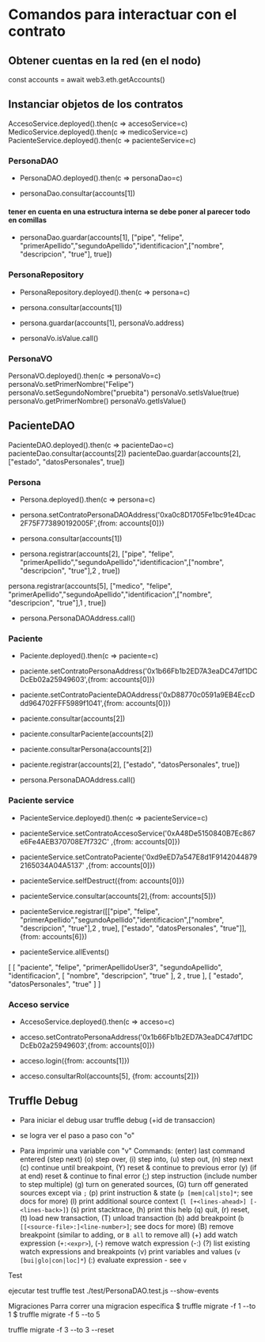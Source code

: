 # Comandos para interactuar con el contrato

## Obtener cuentas en la red (en el nodo)
const accounts = await web3.eth.getAccounts()

## Instanciar objetos de los contratos

AccesoService.deployed().then(c => accesoService=c)
MedicoService.deployed().then(c => medicoService=c)
PacienteService.deployed().then(c => pacienteService=c)



### PersonaDAO
- PersonaDAO.deployed().then(c => personaDao=c)

- personaDao.consultar(accounts[1])


#### tener en cuenta en una estructura interna se debe poner al parecer todo en comillas
- personaDao.guardar(accounts[1], ["pipe", "felipe", "primerApellido","segundoApellido","identificacion",["nombre", "descripcion", "true"], true])


### PersonaRepository
- PersonaRepository.deployed().then(c => persona=c)

- persona.consultar(accounts[1])

- persona.guardar(accounts[1], personaVo.address)
- personaVo.isValue.call()

### PersonaVO
PersonaVO.deployed().then(c => personaVo=c)
personaVo.setPrimerNombre("Felipe")
personaVo.setSegundoNombre("pruebita")
personaVo.setIsValue(true)
personaVo.getPrimerNombre()
personaVo.getIsValue()

## PacienteDAO
PacienteDAO.deployed().then(c => pacienteDao=c)
pacienteDao.consultar(accounts[2])
pacienteDao.guardar(accounts[2], ["estado", "datosPersonales", true])


### Persona
- Persona.deployed().then(c => persona=c)

- persona.setContratoPersonaDAOAddress('0xa0c8D1705Fe1bc91e4Dcac2F75F773890192005F',{from: accounts[0]})

- persona.consultar(accounts[1])

- persona.registrar(accounts[2], ["pipe", "felipe", "primerApellido","segundoApellido","identificacion",["nombre", "descripcion", "true"],2 , true])

persona.registrar(accounts[5], ["medico", "felipe", "primerApellido","segundoApellido","identificacion",["nombre", "descripcion", "true"],1 , true])

- persona.PersonaDAOAddress.call()

### Paciente
- Paciente.deployed().then(c => paciente=c)

- paciente.setContratoPersonaAddress('0x1b66Fb1b2ED7A3eaDC47df1DCDcEb02a25949603',{from: accounts[0]})

- paciente.setContratoPacienteDAOAddress('0xD88770c0591a9EB4EccDdd964702FFF5989f1041',{from: accounts[0]})

- paciente.consultar(accounts[2])

- paciente.consultarPaciente(accounts[2])

- paciente.consultarPersona(accounts[2])

- paciente.registrar(accounts[2], ["estado", "datosPersonales", true])

- persona.PersonaDAOAddress.call()

### Paciente service
- PacienteService.deployed().then(c => pacienteService=c)

- pacienteService.setContratoAccesoService('0xA48De5150840B7Ec867e6Fe4AEB370708E7f732C' ,{from: accounts[0]})

- pacienteService.setContratoPaciente('0xd9eED7a547E8d1F91420448792165034A04A5137' ,{from: accounts[0]})

- pacienteService.selfDestruct({from: accounts[0]})

- pacienteService.consultar(accounts[2],{from: accounts[5]})

- pacienteService.registrar([["pipe", "felipe", "primerApellido","segundoApellido","identificacion",["nombre", "descripcion", "true"],2 , true], ["estado", "datosPersonales", "true"]],{from: accounts[6]})

- pacienteService.allEvents()

[
    [
        "paciente", 
        "felipe", 
        "primerApellidoUser3",
        "segundoApellido",
        "identificacion",
    [
        "nombre", 
        "descripcion", 
        "true"
    ],
    2 ,
    true
    ], 
    [
        "estado", 
        "datosPersonales", 
        "true"
        ] 
]

### Acceso service
- AccesoService.deployed().then(c => acceso=c)

- acceso.setContratoPersonaAddress('0x1b66Fb1b2ED7A3eaDC47df1DCDcEb02a25949603',{from: accounts[0]})

- acceso.login({from: accounts[1]})
- acceso.consultarRol(accounts[5], {from: accounts[2]})

## Truffle Debug
- Para iniciar el debug usar
 truffle debug (+id de transaccion)  
 
- se logra ver el paso a paso con "o"
- Para imprimir una variable con "v"
Commands:
(enter) last command entered (step next)
(o) step over, (i) step into, (u) step out, (n) step next
(c) continue until breakpoint, (Y) reset & continue to previous error
(y) (if at end) reset & continue to final error
(;) step instruction (include number to step multiple)
(g) turn on generated sources, (G) turn off generated sources except via `;`
(p) print instruction & state (`p [mem|cal|sto]*`; see docs for more)
(l) print additional source context (`l [+<lines-ahead>] [-<lines-back>]`)
(s) print stacktrace, (h) print this help
(q) quit, (r) reset, (t) load new transaction, (T) unload transaction
(b) add breakpoint (`b [[<source-file>:]<line-number>]`; see docs for more)
(B) remove breakpoint (similar to adding, or `B all` to remove all)
(+) add watch expression (`+:<expr>`), (-) remove watch expression (-:<expr>)
(?) list existing watch expressions and breakpoints
(v) print variables and values (`v [bui|glo|con|loc]*`)
(:) evaluate expression - see `v`


Test

ejecutar test 
truffle test ./test/PersonaDAO.test.js --show-events 

Migraciones 
Parra correr una migracion específica
$ truffle migrate -f 1 --to 1
$ truffle migrate -f 5 --to 5

truffle migrate -f 3 --to 3 --reset  